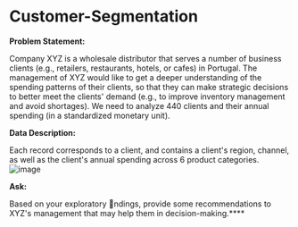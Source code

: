 # Customer-Segmentation

**Problem Statement:**

Company XYZ is a wholesale distributor that serves a number of business clients (e.g., retailers, restaurants, hotels, or cafes) in Portugal. The management
of XYZ would like to get a deeper understanding of the spending patterns of their clients, so that they can make strategic decisions to better meet the clients' demand (e.g., to improve inventory management and avoid shortages). We need to analyze 440 clients and their annual spending (in a standardized monetary unit). 

**Data Description:**

Each record corresponds to a client, and contains a client's region, channel, as well as the client's annual spending across 6 product categories.
![image](https://github.com/user-attachments/assets/923fd417-cc2d-4578-8d0b-39fa253c510a)


**Ask:**

Based on your exploratory ndings, provide some recommendations to XYZ's management that may help them in decision-making.****
